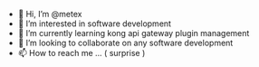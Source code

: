 - 👋 Hi, I’m @metex
- 👀 I’m interested in software development
- 🌱 I’m currently learning kong api gateway plugin management
- 💞️ I’m looking to collaborate on any software development
- 📫 How to reach me ... ( surprise )

<!---
metex/metex is a ✨ special ✨ repository because its `README.md` (this file) appears on your GitHub profile.
You can click the Preview link to take a look at your changes.
--->
